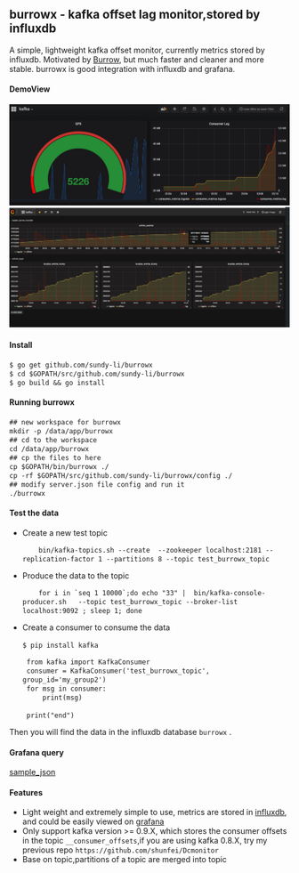 ## burrowx - kafka offset lag monitor,stored by influxdb

A simple, lightweight kafka offset monitor, currently metrics stored by influxdb. Motivated by   [Burrow](https://github.com/linkedin/Burrow), but much faster and cleaner and more stable. burrowx is good integration with influxdb and grafana.


#### DemoView
![consumer rate](./doc/rate.jpg)
![burrowx with influxdb and granfana](./doc/demo.png)

#### Install
```shell
$ go get github.com/sundy-li/burrowx
$ cd $GOPATH/src/github.com/sundy-li/burrowx
$ go build && go install
```

#### Running burrowx
``` shell
## new workspace for burrowx
mkdir -p /data/app/burrowx 
## cd to the workspace
cd /data/app/burrowx 
## cp the files to here
cp $GOPATH/bin/burrowx ./
cp -rf $GOPATH/src/github.com/sundy-li/burrowx/config ./
## modify server.json file config and run it
./burrowx
```



#### Test the data

 - Create a new test topic

	``` 
	    bin/kafka-topics.sh --create  --zookeeper localhost:2181 --replication-factor 1 --partitions 8 --topic test_burrowx_topic
	```
 
 - Produce the data to the topic

	```
		for i in `seq 1 10000`;do echo "33" |  bin/kafka-console-producer.sh   --topic test_burrowx_topic --broker-list localhost:9092 ; sleep 1; done
	```
 
 - Create a consumer to consume the data
 	
 	`$ pip install kafka`
 	

		from kafka import KafkaConsumer
		consumer = KafkaConsumer('test_burrowx_topic', group_id='my_group2')
		for msg in consumer:
			print(msg)

		print("end")

 Then you will find the data in the influxdb database `burrowx` .


#### Grafana query
 
 [sample_json](./grafana-sample.json)
   
 

#### Features
 - Light weight and extremely simple to use, metrics are stored in [influxdb](https://github.com/influxdata/influxdb),  and could be easily viewed on [grafana](https://github.com/grafana/grafana)
 - Only support kafka version >= 0.9.X, which stores the consumer offsets in the topic `__consumer_offsets`,if you are using kafka 0.8.X, try my previous repo `https://github.com/shunfei/Dcmonitor`
 - Base on topic,partitions of a topic are merged into topic
